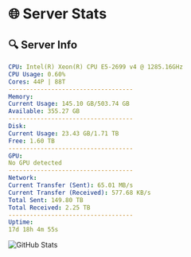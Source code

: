 # 🌐 Server Stats
## 🔍 Server Info
```yaml
CPU: Intel(R) Xeon(R) CPU E5-2699 v4 @ 1285.16GHz
CPU Usage: 0.60%
Cores: 44P | 88T
-----------------------------------
Memory:
Current Usage: 145.10 GB/503.74 GB
Available: 355.27 GB
-----------------------------------
Disk:
Current Usage: 23.43 GB/1.71 TB
Free: 1.60 TB
-----------------------------------
GPU:
No GPU detected
-----------------------------------
Network:
Current Transfer (Sent): 65.01 MB/s
Current Transfer (Received): 577.68 KB/s
Total Sent: 149.80 TB
Total Received: 2.25 TB
-----------------------------------
Uptime:
17d 18h 4m 55s
```
![GitHub Stats](https://img.shields.io/badge/Updated-2025-02-25_16:48:13-blue)